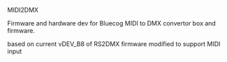 MIDI2DMX

Firmware and hardware dev for Bluecog MIDI to DMX convertor box and firmware.

based on current vDEV_B8 of RS2DMX firmware modified to support MIDI input

